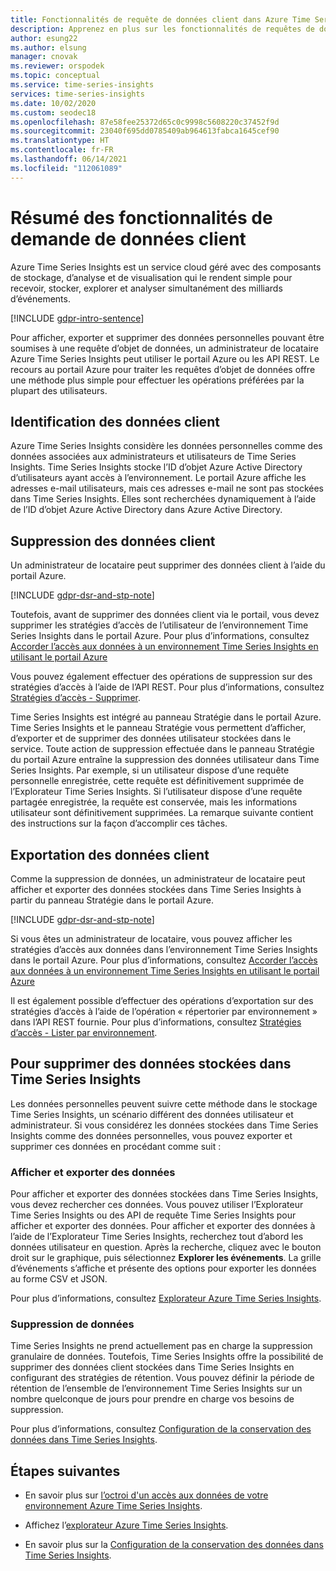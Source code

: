 ```yaml
---
title: Fonctionnalités de requête de données client dans Azure Time Series Insights | Microsoft Docs
description: Apprenez en plus sur les fonctionnalités de requêtes de données client dans Azure Time Series Insights.
author: esung22
ms.author: elsung
manager: cnovak
ms.reviewer: orspodek
ms.topic: conceptual
ms.service: time-series-insights
services: time-series-insights
ms.date: 10/02/2020
ms.custom: seodec18
ms.openlocfilehash: 87e58fee25372d65c0c9998c5608220c37452f9d
ms.sourcegitcommit: 23040f695dd0785409ab964613fabca1645cef90
ms.translationtype: HT
ms.contentlocale: fr-FR
ms.lasthandoff: 06/14/2021
ms.locfileid: "112061089"
---
```

# <a name="summary-of-customer-data-request-features"></a>Résumé des fonctionnalités de demande de données client

Azure Time Series Insights est un service cloud géré avec des composants de stockage, d’analyse et de visualisation qui le rendent simple pour recevoir, stocker, explorer et analyser simultanément des milliards d’événements.

[!INCLUDE [gdpr-intro-sentence](../../includes/gdpr-intro-sentence.md)]

Pour afficher, exporter et supprimer des données personnelles pouvant être soumises à une requête d’objet de données, un administrateur de locataire Azure Time Series Insights peut utiliser le portail Azure ou les API REST. Le recours au portail Azure pour traiter les requêtes d’objet de données offre une méthode plus simple pour effectuer les opérations préférées par la plupart des utilisateurs.

## <a name="identifying-customer-data"></a>Identification des données client

Azure Time Series Insights considère les données personnelles comme des données associées aux administrateurs et utilisateurs de Time Series Insights. Time Series Insights stocke l’ID d’objet Azure Active Directory d’utilisateurs ayant accès à l’environnement. Le portail Azure affiche les adresses e-mail utilisateurs, mais ces adresses e-mail ne sont pas stockées dans Time Series Insights. Elles sont recherchées dynamiquement à l’aide de l’ID d’objet Azure Active Directory dans Azure Active Directory.

## <a name="deleting-customer-data"></a>Suppression des données client

Un administrateur de locataire peut supprimer des données client à l’aide du portail Azure.

[!INCLUDE [gdpr-dsr-and-stp-note](../../includes/gdpr-dsr-and-stp-note.md)]

Toutefois, avant de supprimer des données client via le portail, vous devez supprimer les stratégies d’accès de l’utilisateur de l’environnement Time Series Insights dans le portail Azure. Pour plus d’informations, consultez [Accorder l’accès aux données à un environnement Time Series Insights en utilisant le portail Azure](./concepts-access-policies.md)

Vous pouvez également effectuer des opérations de suppression sur des stratégies d’accès à l’aide de l’API REST. Pour plus d’informations, consultez [Stratégies d’accès - Supprimer](/rest/api/time-series-insights/management(gen1/gen2)/accesspolicies/delete).

Time Series Insights est intégré au panneau Stratégie dans le portail Azure. Time Series Insights et le panneau Stratégie vous permettent d’afficher, d’exporter et de supprimer des données utilisateur stockées dans le service. Toute action de suppression effectuée dans le panneau Stratégie du portail Azure entraîne la suppression des données utilisateur dans Time Series Insights. Par exemple, si un utilisateur dispose d’une requête personnelle enregistrée, cette requête est définitivement supprimée de l’Explorateur Time Series Insights. Si l’utilisateur dispose d’une requête partagée enregistrée, la requête est conservée, mais les informations utilisateur sont définitivement supprimées. La remarque suivante contient des instructions sur la façon d’accomplir ces tâches.

## <a name="exporting-customer-data"></a>Exportation des données client

Comme la suppression de données, un administrateur de locataire peut afficher et exporter des données stockées dans Time Series Insights à partir du panneau Stratégie dans le portail Azure.

[!INCLUDE [gdpr-dsr-and-stp-note](../../includes/gdpr-dsr-and-stp-note.md)]

Si vous êtes un administrateur de locataire, vous pouvez afficher les stratégies d’accès aux données dans l’environnement Time Series Insights dans le portail Azure. Pour plus d’informations, consultez [Accorder l’accès aux données à un environnement Time Series Insights en utilisant le portail Azure](./concepts-access-policies.md)

Il est également possible d’effectuer des opérations d’exportation sur des stratégies d’accès à l’aide de l’opération « répertorier par environnement » dans l’API REST fournie. Pour plus d’informations, consultez [Stratégies d’accès - Lister par environnement](/rest/api/time-series-insights/management(gen1/gen2)/accesspolicies/listbyenvironment).

## <a name="to-delete-data-stored-within-time-series-insights"></a>Pour supprimer des données stockées dans Time Series Insights

Les données personnelles peuvent suivre cette méthode dans le stockage Time Series Insights, un scénario différent des données utilisateur et administrateur. Si vous considérez les données stockées dans Time Series Insights comme des données personnelles, vous pouvez exporter et supprimer ces données en procédant comme suit :

### <a name="view-and-export-data"></a>Afficher et exporter des données

Pour afficher et exporter des données stockées dans Time Series Insights, vous devez rechercher ces données. Vous pouvez utiliser l’Explorateur Time Series Insights ou des API de requête Time Series Insights pour afficher et exporter des données. Pour afficher et exporter des données à l’aide de l’Explorateur Time Series Insights, recherchez tout d’abord les données utilisateur en question. Après la recherche, cliquez avec le bouton droit sur le graphique, puis sélectionnez **Explorer les événements**. La grille d’événements s’affiche et présente des options pour exporter les données au forme CSV et JSON.

Pour plus d’informations, consultez [Explorateur Azure Time Series Insights](time-series-insights-explorer.md).

### <a name="delete-data"></a>Suppression de données

Time Series Insights ne prend actuellement pas en charge la suppression granulaire de données. Toutefois, Time Series Insights offre la possibilité de supprimer des données client stockées dans Time Series Insights en configurant des stratégies de rétention. Vous pouvez définir la période de rétention de l’ensemble de l’environnement Time Series Insights sur un nombre quelconque de jours pour prendre en charge vos besoins de suppression.

Pour plus d’informations, consultez [Configuration de la conservation des données dans Time Series Insights](time-series-insights-how-to-configure-retention.md).

## <a name="next-steps"></a>Étapes suivantes

* En savoir plus sur [l’octroi d'un accès aux données de votre environnement Azure Time Series Insights](./concepts-access-policies.md).

* Affichez l’[explorateur Azure Time Series Insights](time-series-insights-explorer.md).

* En savoir plus sur la [Configuration de la conservation des données dans Time Series Insights](time-series-insights-how-to-configure-retention.md).